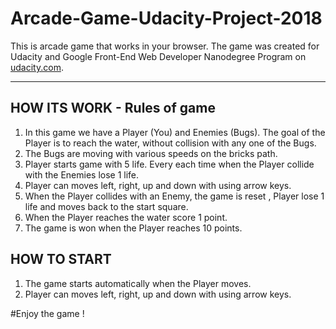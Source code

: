 # Arcade-Game-Udacity-Project-2018
This is arcade game that works in your browser. 
The game was created for Udacity and Google Front-End Web Developer Nanodegree Program on [udacity.com](https://udacity.com).

  

----
## HOW ITS WORK - Rules of game

1. In this game we have a Player (You) and Enemies (Bugs). The goal of the Player is to reach the water, without collision with any one of the Bugs. 
2. The Bugs are moving with various speeds on the bricks path. 
3. Player starts game with 5 life. Every each time when the Player collide with the Enemies lose 1 life. 
4. Player can moves left, right, up and down with using arrow keys.
5. When the Player collides with an Enemy, the game is reset , Player lose 1 life and moves back to the start square. 
6. When the Player reaches the water score 1 point. 
7. The game is won when the Player reaches 10 points. 

## HOW TO START  
1. The game starts automatically when the Player moves.
2. Player can moves left, right, up and down with using arrow keys. 


#Enjoy the game !
